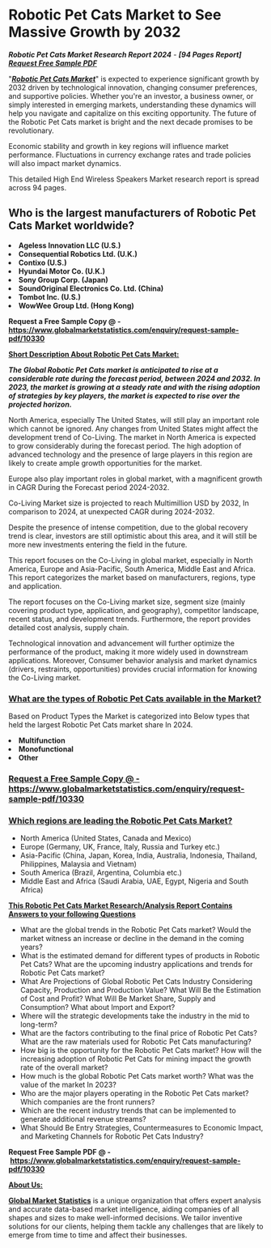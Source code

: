 <h1>Robotic Pet Cats Market to See Massive Growth by 2032</h1><p><em><strong>Robotic Pet Cats Market Research Report 2024</strong></em>&nbsp;-&nbsp;<em><strong>[94 Pages Report] </strong></em><em><strong><a href="https://www.globalmarketstatistics.com/enquiry/request-sample-pdf/10330">Request Free Sample PDF</a></strong></em></p><p>"<a style="font-style: italic; font-weight: bold;" href="https://www.globalmarketstatistics.com/market-reports/robotic-pet-cats-market-10330">Robotic Pet Cats Market</a>" is expected to experience significant growth by 2032 driven by technological innovation, changing consumer preferences, and supportive policies. Whether you're an investor, a business owner, or simply interested in emerging markets, understanding these dynamics will help you navigate and capitalize on this exciting opportunity. The future of the&nbsp;Robotic Pet Cats market is bright and the next decade promises to be revolutionary.</p><p>Economic stability and growth in key regions will influence market performance. Fluctuations in currency exchange rates and trade policies will also impact market dynamics.</p><p>This detailed&nbsp;High End Wireless Speakers Market research report is spread across 94 pages.</p><h2><strong>Who is the largest manufacturers of Robotic Pet Cats Market worldwide?</strong></h2><p><strong><li>Ageless Innovation LLC (U.S.)<li>Consequential Robotics Ltd. (U.K.)<li>Contixo (U.S.)<li>Hyundai Motor Co. (U.K.)<li>Sony Group Corp. (Japan)<li>SoundOriginal Electronics Co. Ltd. (China)<li>Tombot Inc. (U.S.)<li>WowWee Group Ltd. (Hong Kong)</strong></p><p><strong>Request a Free Sample Copy @ - <a href="https://www.globalmarketstatistics.com/enquiry/request-sample-pdf/10330">https://www.globalmarketstatistics.com/enquiry/request-sample-pdf/10330</a></strong></p><p><strong><u>Short Description About Robotic Pet Cats Market:</u></strong></p><p><strong><em>The Global Robotic Pet Cats market is anticipated to rise at a considerable rate during the forecast period, between 2024 and 2032. In 2023, the market is growing at a steady rate and with the rising adoption of strategies by key players, the market is expected to rise over the projected horizon.</em></strong></p><p>North America, especially The United States, will still play an important role which cannot be ignored. Any changes from United States might affect the development trend of Co-Living. The market in North America is expected to grow considerably during the forecast period. The high adoption of advanced technology and the presence of large players in this region are likely to create ample growth opportunities for the market.</p><p>Europe also play important roles in global market, with a magnificent growth in CAGR During the Forecast period 2024-2032.</p><p>Co-Living Market size is projected to reach Multimillion USD by 2032, In comparison to 2024, at unexpected CAGR during 2024-2032.</p><p>Despite the presence of intense competition, due to the global recovery trend is clear, investors are still optimistic about this area, and it will still be more new investments entering the field in the future.</p><p>This report focuses on the Co-Living in global market, especially in North America, Europe and Asia-Pacific, South America, Middle East and Africa. This report categorizes the market based on manufacturers, regions, type and application.</p><p>The report focuses on the Co-Living market size, segment size (mainly covering product type, application, and geography), competitor landscape, recent status, and development trends. Furthermore, the report provides detailed cost analysis, supply chain.</p><p>Technological innovation and advancement will further optimize the performance of the product, making it more widely used in downstream applications. Moreover, Consumer behavior analysis and market dynamics (drivers, restraints, opportunities) provides crucial information for knowing the Co-Living market.</p><h3 class="rank-math-question "><span style="text-decoration: underline;">What are the types of Robotic Pet Cats available in the Market?</span></h3><p>Based on Product Types the Market is categorized into Below types that held the largest Robotic Pet Cats market share In 2024.</p><p><strong><li>Multifunction<li>Monofunctional<li>Other</strong></p><h3 class="rank-math-question "><span style="text-decoration: underline;">Request a Free Sample Copy @ - <a href="https://www.globalmarketstatistics.com/enquiry/request-sample-pdf/10330">https://www.globalmarketstatistics.com/enquiry/request-sample-pdf/10330</a></span></h3><h3 class="rank-math-question "><span style="text-decoration: underline;">Which regions are leading the Robotic Pet Cats Market?</span></h3><ul><li>North America (United States, Canada and Mexico)</li><li>Europe (Germany, UK, France, Italy, Russia and Turkey etc.)</li><li>Asia-Pacific (China, Japan, Korea, India, Australia, Indonesia, Thailand, Philippines, Malaysia and Vietnam)</li><li>South America (Brazil, Argentina, Columbia etc.)</li><li>Middle East and Africa (Saudi Arabia, UAE, Egypt, Nigeria and South Africa)</li></ul><p><strong><u>This Robotic Pet Cats Market Research/Analysis Report Contains Answers to your following Questions</u></strong></p><ul><li>What are the global trends in the Robotic Pet Cats market? Would the market witness an increase or decline in the demand in the coming years?</li><li>What is the estimated demand for different types of products in Robotic Pet Cats? What are the upcoming industry applications and trends for Robotic Pet Cats market?</li><li>What Are Projections of Global Robotic Pet Cats Industry Considering Capacity, Production and Production Value? What Will Be the Estimation of Cost and Profit? What Will Be Market Share, Supply and Consumption? What about Import and Export?</li><li>Where will the strategic developments take the industry in the mid to long-term?</li><li>What are the factors contributing to the final price of Robotic Pet Cats? What are the raw materials used for Robotic Pet Cats manufacturing?</li><li>How big is the opportunity for the Robotic Pet Cats market? How will the increasing adoption of Robotic Pet Cats for mining impact the growth rate of the overall market?</li><li>How much is the global Robotic Pet Cats market worth? What was the value of the market In 2023?</li><li>Who are the major players operating in the Robotic Pet Cats market? Which companies are the front runners?</li><li>Which are the recent industry trends that can be implemented to generate additional revenue streams?</li><li>What Should Be Entry Strategies, Countermeasures to Economic Impact, and Marketing Channels for Robotic Pet Cats Industry?</li></ul><p><strong>Request Free Sample PDF @ -&nbsp;<a href="https://www.globalmarketstatistics.com/enquiry/request-sample-pdf/10330">https://www.globalmarketstatistics.com/enquiry/request-sample-pdf/10330</a></strong></p><p><strong><u>About Us:</u></strong></p><p><strong><a href="https://www.globalmarketstatistics.com/">Global Market Statistics</a></strong> is a unique organization that offers expert analysis and accurate data-based market intelligence, aiding companies of all shapes and sizes to make well-informed decisions. We tailor inventive solutions for our clients, helping them tackle any challenges that are likely to emerge from time to time and affect their businesses.</p>
